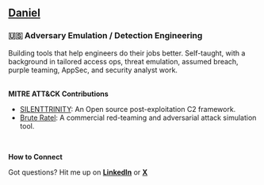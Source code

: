## [Daniel](https://armado.io/daniel)

### 🇺🇸 Adversary Emulation / Detection Engineering

Building tools that help engineers do their jobs better. Self-taught, with a background in tailored access ops, threat emulation, assumed breach, purple teaming, AppSec, and security analyst work.
</br>
</br>

**MITRE ATT&CK Contributions**

- [SILENTTRINITY](https://attack.mitre.org/software/S0692): An Open source post-exploitation C2 framework.
- [Brute Ratel](https://attack.mitre.org/software/S1063): A commercial red-teaming and adversarial attack simulation tool.
  
</br>

**How to Connect**

Got questions?  Hit me up on **[LinkedIn](https://www.linkedin.com/in/darmado)** or   **[X](https://x.com/darmad0)**

